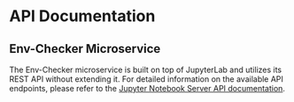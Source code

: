 # API Documentation

## Env-Checker Microservice

The Env-Checker microservice is built on top of JupyterLab and utilizes its REST API without extending it. For detailed
information on the available API endpoints, please refer to the
[Jupyter Notebook Server API documentation](https://github.com/jupyter/jupyter/wiki/Jupyter-Notebook-Server-API).
